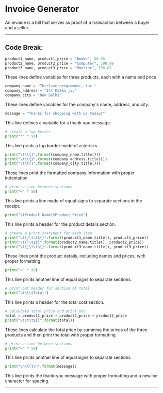 # Invoice Generator

An invoice is a bill that serves as proof of a transaction between a buyer and a seller.

-----

## Code Break:

```python
product1_name, product1_price = "Books", 50.95
product2_name, product2_price = "Computer", 598.99
product3_name, product3_price = "Monitor", 156.89
```

These lines define variables for three products, each with a name and price.

```python
company_name = "Thecleverprogrammer, inc."
company_address = "144 Kalka ji."
company_city = "New Delhi"
```

These lines define variables for the company's name, address, and city.

```python
message = "Thanks for shopping with us today!"
```

This line defines a variable for a thank-you message.

```python
# create a top border
print("*" * 50)
```

This line prints a top border made of asterisks.

```python
print("\t\t{}".format(company_name.title()))
print("\t\t{}".format(company_address.title()))
print("\t\t{}".format(company_city.title()))
```

These lines print the formatted company information with proper indentation.

```python
# print a line between sections
print("=" * 50)
```

This line prints a line made of equal signs to separate sections in the receipt.

```python
print("\tProduct Name\tProduct Price")
```

This line prints a header for the product details section.

```python
# create a print statement for each item
print("\t{}\t\t${}".format(product1_name.title(), product1_price))
print("\t{}\t${}".format(product2_name.title(), product2_price))
print("\t{}\t\t${}".format(product3_name.title(), product3_price))
```

These lines print the product details, including names and prices, with proper formatting.

```python
print("=" * 50)
```

This line prints another line of equal signs to separate sections.

```python
# print out header for section of total
print("\t\t\tTotal")
```

This line prints a header for the total cost section.

```python
# calculate total price and print out
total = product1_price + product2_price + product3_price
print("\t\t\t${}".format(total))
```

These lines calculate the total price by summing the prices of the three products and then print the total with proper formatting.

```python
# print a line between sections
print("=" * 50)
```

This line prints another line of equal signs to separate sections.

```python
print("\n\t{}\n".format(message))
```

This line prints the thank-you message with proper formatting and a newline character for spacing.

-----